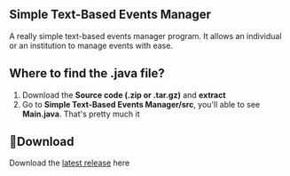## Simple Text-Based Events Manager
A really simple text-based events manager program. It allows an individual or an institution to manage events with ease.

## **Where to find the .java file?**

1. Download the **Source code (.zip or .tar.gz)** and **extract**
2. Go to **Simple Text-Based Events Manager/src**, you'll able to see **Main.java**. That's pretty much it

## 💾**Download**
Download the [latest release](https://github.com/moonlighthowling616/ionic-capstone/releases) here
